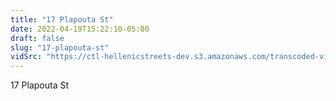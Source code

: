 ```yaml
---
title: "17 Plapouta St"
date: 2022-04-19T15:22:10-05:00
draft: false
slug: "17-plapouta-st"
vidSrc: "https://ctl-hellenicstreets-dev.s3.amazonaws.com/transcoded-videos/17%20Plapouta%20St.%28through%20Skilitsi%20St.%29-%2011%20Ioustinianou%20St%20%28Iptarou%20St.%29.mp4"
---
```


17 Plapouta St

